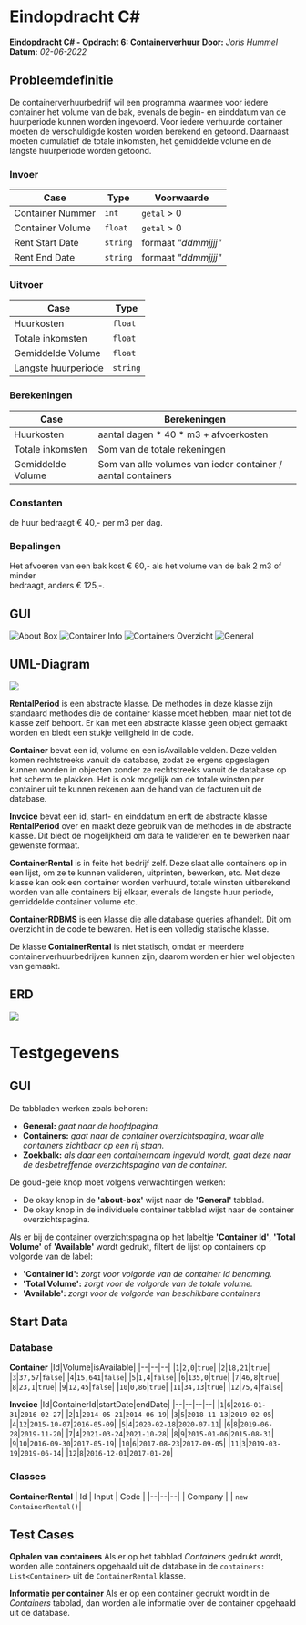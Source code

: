 # Eindopdracht C#
**Eindopdracht C# - Opdracht 6: Containerverhuur** 
**Door:** *Joris Hummel*
**Datum:** *02-06-2022*

## Probleemdefinitie

De containerverhuurbedrijf wil een programma waarmee voor iedere container het volume van de bak, evenals de begin- en einddatum van de huurperiode kunnen worden ingevoerd. Voor iedere verhuurde container moeten de verschuldigde kosten worden berekend en getoond. Daarnaast moeten cumulatief de totale inkomsten, het gemiddelde volume en de langste huurperiode worden getoond.


### Invoer
|Case|Type|Voorwaarde|
|--|--|--|
|Container Nummer|`int`|`getal` > 0|
|Container Volume|`float`| `getal` > 0|
|Rent Start Date|`string`|formaat *"ddmmjjjj"*|
|Rent End Date|`string`|formaat *"ddmmjjjj"*|


### Uitvoer
|Case|Type|
|--|--|
|Huurkosten|`float`|
|Totale inkomsten|`float`|
|Gemiddelde Volume|`float`|
|Langste huurperiode|`string`|

### Berekeningen
|Case|Berekeningen|
|--|--|
|Huurkosten|aantal dagen * 40 * m3 + afvoerkosten|
|Totale inkomsten|Som van de totale rekeningen|
|Gemiddelde Volume|Som van alle volumes van ieder container / aantal containers|

### Constanten
de huur bedraagt € 40,- per m3 per dag.

### Bepalingen
Het afvoeren van een bak kost € 60,- als het volume van de bak 2 m3 of minder  
bedraagt, anders € 125,-.  


## GUI

![About Box](./img/About%20Box.png)
![Container Info](./img/Container%20Info.png)
![Containers Overzicht](./img/Containers.png)
![General](./img/General.png)


## UML-Diagram

![](https://mermaid.ink/img/pako:eNqVVMFu3CAQ_RWEevB216v0iqpKSbaHShspSqKefCFm1kHFUAG2VCWbb--sjW3ssFHigwXMm5n3ZgaeaWkEUEZLxZ3bSV5ZXhea4CekhdJLo8n-rj_pMOTaaM-lBnsHuFDPve305eVgcozspfOvI_Z1Qq0XAbJVZLN4lI2AFWmNFJG5Av9g0OfWmoP02YoclOF-Dgi2KEgCtDe6Aud7BrdgpREYzXkrdTVH_jaqqeGyBcsrSGTkQoypss74hrWF2rQwoZL6jskak7i8UjAidZQ8bztybEkql-6y5VLxR4XGR2NUbNOYtIShRb_6bbJB2Sz-KtGIa-O8m1clCIlLS7bblx8kZCIMV0947mPFM3gkuuSqbBT3EDJ9WWo9GFtz_yBryPr2ISTuY6AzJC_oxXb7taDke57j5huuRrkxnwH_fv2d59bvkB0jAv-RBbRIna9D3Czy7NluyOgSdCzGOjWkQdw0LqjorLy-xOmrvLu6uY-1rksLXdGHSRivNpu8sNLz2cJJ59Nt6Lp1_hmYYbNQW_RYtKPDClDweTa9hqHiH1cQPCb-iTsS4Qbu5IWcyRGAbwR9OMBE8kg3tAYceSnw1e46VlD_BDUUlOFScPunoIU-4Zq_p-H7KaQ3lrIDVw42lDfe3P_TJWXeNjCAwssfUMf_CoLvwg)

**RentalPeriod** is een abstracte klasse. De methodes in deze klasse zijn standaard methodes die de container klasse moet hebben, maar niet tot de klasse zelf behoort. Er kan met een abstracte klasse geen object gemaakt worden en biedt een stukje veiligheid in de code.

**Container** bevat een id, volume en een isAvailable velden. Deze velden komen rechtstreeks vanuit de database, zodat ze ergens opgeslagen kunnen worden in objecten zonder ze rechtstreeks vanuit de database op het scherm te plakken. Het is ook mogelijk om de totale winsten per container uit te kunnen rekenen aan de hand van de facturen uit de database.

**Invoice** bevat een id, start- en einddatum en erft de abstracte klasse **RentalPeriod** over en maakt deze gebruik van de methodes in de abstracte klasse.
Dit biedt de mogelijkheid om data te valideren en te bewerken naar gewenste formaat.

**ContainerRental** is in feite het bedrijf zelf. Deze slaat alle containers op in een lijst, om ze te kunnen valideren, uitprinten, bewerken, etc. Met deze klasse kan ook een container worden verhuurd, totale winsten uitberekend worden van alle containers bij elkaar, evenals de langste huur periode, gemiddelde container volume etc.

**ContainerRDBMS** is een klasse die alle database queries afhandelt. Dit om overzicht in de code te bewaren. Het is een volledig statische klasse.

De klasse **ContainerRental** is niet statisch, omdat er meerdere containerverhuurbedrijven kunnen zijn, daarom worden er hier wel objecten van gemaakt.

## ERD

![](https://mermaid.ink/img/pako:eNp9kMEKwjAMhl8l5OxeYDdxCuJF8LpLtkYtdo102UDm3t1WpxMPpoeW7_9J0n_AWgxjjhwKS6dATekh1kq8kvUc4H7PMhlg63uxNUMOJcbzYxpeIJX1ClsD-92Mjk5IoRfXNTzTSsSBbZc9WUeVm5QRXvd73v_OCX22iNrmSzOkDK1S0CK-fjh7M9NxFlPhAhsODVkTc3nOL1HPHHfH9HtD4ZISGKOvu6Zua2NVAuZHci0vkDqVw83XmGvo-G2a4p1c4wPCeHIY)

# Testgegevens


## GUI
De tabbladen werken zoals behoren:
- **General:** *gaat naar de hoofdpagina.*
- **Containers:** *gaat naar de container overzichtspagina, waar alle containers zichtbaar op een rij staan.*
- **Zoekbalk:** *als daar een containernaam ingevuld wordt, gaat deze naar de desbetreffende overzichtspagina van de container.*


De goud-gele knop moet volgens verwachtingen werken:
- De okay knop in de **'about-box'** wijst naar de **'General'** tabblad.
- De okay knop in de individuele container tabblad wijst naar de container overzichtspagina.


Als er bij de container overzichtspagina op het labeltje **'Container Id'**, **'Total Volume'** of **'Available'** wordt gedrukt, filtert de lijst op containers op volgorde van de label:
- **'Container Id':** *zorgt voor volgorde van de container Id benaming.*
- **'Total Volume':** *zorgt voor de volgorde van de totale volume.*
- **'Available':** *zorgt voor de volgorde van beschikbare containers*

## Start Data
### Database
**Container**
|Id|Volume|isAvailable|
|--|--|--|
|`1`|`2,0`|`true`|
|`2`|`18,21`|`true`|
|`3`|`37,57`|`false`|
|`4`|`15,641`|`false`|
|`5`|`1,4`|`false`|
|`6`|`135,0`|`true`|
|`7`|`46,8`|`true`|
|`8`|`23,1`|`true`|
|`9`|`12,45`|`false`|
|`10`|`0,86`|`true`|
|`11`|`34,13`|`true`|
|`12`|`75,4`|`false`|

**Invoice**
|Id|ContainerId|startDate|endDate|
|--|--|--|--|
|`1`|`6`|`2016-01-31`|`2016-02-27`|
|`2`|`1`|`2014-05-21`|`2014-06-19`|
|`3`|`5`|`2018-11-13`|`2019-02-05`|
|`4`|`12`|`2015-10-07`|`2016-05-09`|
|`5`|`4`|`2020-02-18`|`2020-07-11`|
|`6`|`8`|`2019-06-28`|`2019-11-20`|
|`7`|`4`|`2021-03-24`|`2021-10-28`|
|`8`|`9`|`2015-01-06`|`2015-08-31`|
|`9`|`10`|`2016-09-30`|`2017-05-19`|
|`10`|`6`|`2017-08-23`|`2017-09-05`|
|`11`|`3`|`2019-03-19`|`2019-06-14`|
|`12`|`8`|`2016-12-01`|`2017-01-20`|

### Classes

**ContainerRental**
| Id | Input | Code |
|--|--|--|
| Company | | `new ContainerRental()`|

## Test Cases
**Ophalen van containers**
Als er op het tabblad *Containers* gedrukt wordt, worden alle containers opgehaald uit de database in de `containers: List<Container>` uit de `ContainerRental` klasse. 

**Informatie per container**
Als er op een container gedrukt wordt in de *Containers* tabblad, dan worden alle informatie over de container opgehaald uit de database.
